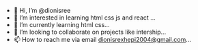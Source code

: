 - 👋 Hi, I’m @dionisree
- 👀 I’m interested in learning html css js and react ...
- 🌱 I’m currently learning html css...
- 💞️ I’m looking to collaborate on projects like intership...
- 📫 How to reach me via email dionisrexhepi2004@gmail.com...

<!---
dionisree/dionisree is a ✨ special ✨ repository because its `README.md` (this file) appears on your GitHub profile.
You can click the Preview link to take a look at your changes.
--->
